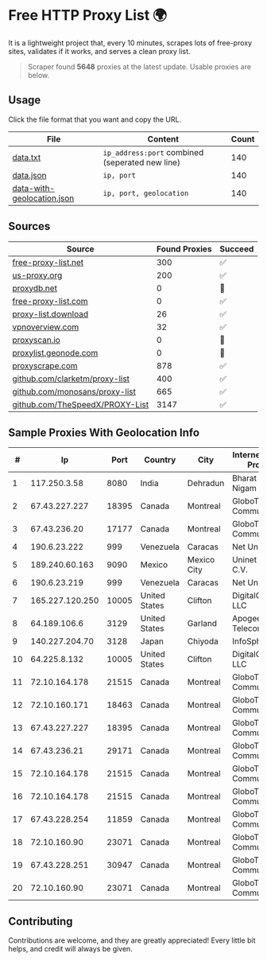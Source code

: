 
# Free HTTP Proxy List 🌍

It is a lightweight project that, every 10 minutes, scrapes lots of free-proxy sites, validates if it works, and serves a clean proxy list.


> Scraper found **5648** proxies at the latest update. Usable proxies are below.

## Usage

Click the file format that you want and copy the URL.


|File|Content|Count|
|----|-------|-----|
|[data.txt](https://raw.githubusercontent.com/themiralay/Proxy-List-World/master/data.txt)|`ip_address:port` combined (seperated new line)|140|
|[data.json](https://raw.githubusercontent.com/themiralay/Proxy-List-World/master/data.json)|`ip, port`|140|
|[data-with-geolocation.json](https://raw.githubusercontent.com/themiralay/Proxy-List-World/master/data-with-geolocation.json)|`ip, port, geolocation`|140|

## Sources

|Source|Found Proxies|Succeed|
|------|-------------|-------|
|[free-proxy-list.net](https://free-proxy-list.net)|300|✅|
|[us-proxy.org](https://www.us-proxy.org)|200|✅|
|[proxydb.net](http://proxydb.net)|0|🚫|
|[free-proxy-list.com](https://free-proxy-list.com/?page=&port=&type%5B%5D=http&type%5B%5D=https&up_time=0&search=Search)|0|✅|
|[proxy-list.download](https://www.proxy-list.download/HTTP)|26|✅|
|[vpnoverview.com](https://vpnoverview.com/privacy/anonymous-browsing/free-proxy-servers)|32|✅|
|[proxyscan.io](https://www.proxyscan.io)|0|🚫|
|[proxylist.geonode.com](https://proxylist.geonode.com/api/proxy-list?limit=300&page=1&sort_by=lastChecked&sort_type=desc&protocols=http,https)|0|🚫|
|[proxyscrape.com](https://api.proxyscrape.com/v2/?request=displayproxies&protocol=http&timeout=10000&country=all&ssl=all&anonymity=all)|878|✅|
|[github.com/clarketm/proxy-list](https://raw.githubusercontent.com/clarketm/proxy-list/master/proxy-list-raw.txt)|400|✅|
|[github.com/monosans/proxy-list](https://raw.githubusercontent.com/monosans/proxy-list/main/proxies/http.txt)|665|✅|
|[github.com/TheSpeedX/PROXY-List](https://raw.githubusercontent.com/TheSpeedX/PROXY-List/master/http.txt)|3147|✅|


## Sample Proxies With Geolocation Info

|#|Ip|Port|Country|City|Internet Service Provider|
|-|--|----|-------|----|-------------------------|
|1|117.250.3.58|8080|India|Dehradun|Bharat Sanchar Nigam Ltd|
|2|67.43.227.227|18395|Canada|Montreal|GloboTech Communications|
|3|67.43.236.20|17177|Canada|Montreal|GloboTech Communications|
|4|190.6.23.222|999|Venezuela|Caracas|Net Uno|
|5|189.240.60.163|9090|Mexico|Mexico City|Uninet S.A. de C.V.|
|6|190.6.23.219|999|Venezuela|Caracas|Net Uno|
|7|165.227.120.250|10005|United States|Clifton|DigitalOcean, LLC|
|8|64.189.106.6|3129|United States|Garland|Apogee Telecom Inc.|
|9|140.227.204.70|3128|Japan|Chiyoda|InfoSphere|
|10|64.225.8.132|10005|United States|Clifton|DigitalOcean, LLC|
|11|72.10.164.178|21515|Canada|Montreal|GloboTech Communications|
|12|72.10.160.171|18463|Canada|Montreal|GloboTech Communications|
|13|67.43.227.227|18395|Canada|Montreal|GloboTech Communications|
|14|67.43.236.21|29171|Canada|Montreal|GloboTech Communications|
|15|72.10.164.178|21515|Canada|Montreal|GloboTech Communications|
|16|72.10.164.178|21515|Canada|Montreal|GloboTech Communications|
|17|67.43.228.254|11859|Canada|Montreal|GloboTech Communications|
|18|72.10.160.90|23071|Canada|Montreal|GloboTech Communications|
|19|67.43.228.251|30947|Canada|Montreal|GloboTech Communications|
|20|72.10.160.90|23071|Canada|Montreal|GloboTech Communications|



## Contributing

Contributions are welcome, and they are greatly appreciated! Every
little bit helps, and credit will always be given.

